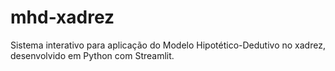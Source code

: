 # mhd-xadrez
Sistema interativo para aplicação do Modelo Hipotético-Dedutivo no xadrez, desenvolvido em Python com Streamlit.
